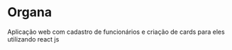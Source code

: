 # Organa

Aplicação web com cadastro de funcionários e criação de cards para eles utilizando react js
